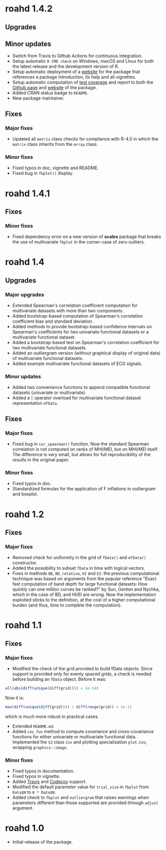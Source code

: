# roahd 1.4.2

## Upgrades

## Minor updates

* Switch from Travis to Github Actions for continuous integration.
* Setup automatic `R CMD check` on Windows, macOS and Linux for both the latest
release and the development version of R.
* Setup automatic deployment of a [website](https://astamm.github.io/roahd/) for
the package that references a package introduction, its help and all vignettes.
* Setup automatic computation of [test coverage](https://codecov.io) and
report to both the [Github page](https://github.com/astamm/roahd) and
[website](https://astamm.github.io/roahd/) of the package.
* Added CRAN status badge to `README`.
* New package maintainer.

## Fixes

### Major fixes

* Updated all `matrix` class checks for compliance with R-4.0 in which the
`matrix` class inherits from the `array` class.

### Minor fixes

* Fixed typos in doc, vignette and README.
* Fixed bug in `fbplot()` display.

# roahd 1.4.1

## Fixes

### Minor fixes

* Fixed dependency error on a new version of **scales** package that breaks the
use of multivariate `fbplot` in the corner-case of zero outliers.

# roahd 1.4

## Upgrades

### Major upgrades

* Extended Spearman's correlation coefficient computation for multivariate
datasets with more than two components.
* Added bootstrap-based computation of Spearman's correlation coefficient bias
and standard deviation.
* Added methods to provide bootstrap-based confidence intervals on Spearman's
coefficients for two univariate functional datasets or a multivariate functional
dataset.
* Added a bootstrap-based test on Spearman's correlation coefficient for two
multivariate functional datasets.
* Added an outliergram version (without graphical display of original data) of
multivariate functional datasets.
* Added example multivariate functional datasets of ECG signals.

### Minor updates

* Added two convenience functions to append compatible functional datasets
(univariate or multivariate).
* Added a `[` operator overload for multivariate functional dataset
representation `mfData`.

## Fixes

### Major fixes

* Fixed bug in `cor_spearman()` function. Now the standard Spearman correlation
is not computed on ranks of MHI/MEI, but on MHI/MEI itself. The difference is
very small, but allows for full reproducibility of the results in the original
paper.

### Minor fixes

* Fixed typos in doc.
* Standardized formulas for the application of F inflations in outliergram and
boxplot.

# roahd 1.2

## Fixes

### Major fixes

* Removed check for uniformity in the grid of `fData()` and `mfData()`
constructor.
* Added the possibility to subset `fData` in time with logical vectors.
* Fixes in methods `BD`, `BD_relative`, `HI` and `EI`: the previous
computational technique was based on arguments from the popular reference "Exact
fast computation of band depth for large functional datasets: How quickly can
one million curves be ranked?" by Sun, Genton and Nychka, which in the case of
BD, and HI/EI are wrong. Now the implementation exploited sticks to the
definition, at the cost of a higher computational burden (and thus, time to
complete the computation).

# roahd 1.1

## Fixes

### Major fixes 

* Modified the check of the grid provided to build fData objects. Since support is provided only for evenly spaced grids, a check is needed before building an `fData` object. Before it was:

```r
all(abs(diff(unique(diff(grid)))) < 1e-14)
```

Now it is:

```r
max(diff(unique(diff(grid)))) / diff(range(grid)) < 1e-13
```

which is much more robust in practical cases.

* Extended `README.md`.
* Added `cov_fun` method to compute covariance and cross-covariance functions
for either univariate or multivariate functional data. Implemented the `S3` class
`Cov` and plotting specialization `plot.Cov`, wrapping `graphics::image`.

### Minor fixes 

* Fixed typos in documentation.
* Fixed typos in vignette.
* Added [Travis](https://travis-ci.org/ntarabelloni/roahd) and
[Codecov](https://codecov.io/gh/ntarabelloni/roahd) support.
* Modified the default parameter value for `trial_size` in `fbplot` from
`Data$N` to `8 * Data$N`.
* Added check to `fbplot` and `outliergram` that raises warnings when parameters
different than those supported are provided through `adjust` argument.

# roahd 1.0

* Initial release of the package.
